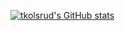 [![tkolsrud's GitHub stats](https://github-readme-stats.vercel.app/api?username=yourUserName)](https://github.com/tkolsrud/github-readme-stats)
